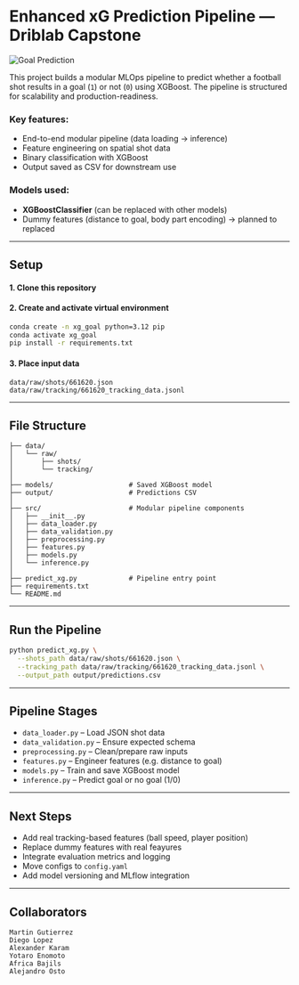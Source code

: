# Enhanced xG Prediction Pipeline — Driblab Capstone 
![Goal Prediction](https://soccerment.com/wp-content/uploads/2022/04/Image-53-1024x731.png)

This project builds a modular MLOps pipeline to predict whether a football shot results in a goal (`1`) or not (`0`) using XGBoost. The pipeline is structured for scalability and production-readiness.

### Key features:
- End-to-end modular pipeline (data loading → inference)
- Feature engineering on spatial shot data
- Binary classification with XGBoost
- Output saved as CSV for downstream use

### Models used:
- **XGBoostClassifier** (can be replaced with other models)
- Dummy features (distance to goal, body part encoding) → planned to replaced

---

## Setup

#### 1. Clone this repository  
#### 2. Create and activate virtual environment
```bash
conda create -n xg_goal python=3.12 pip
conda activate xg_goal
pip install -r requirements.txt
```

#### 3. Place input data  
```
data/raw/shots/661620.json  
data/raw/tracking/661620_tracking_data.jsonl
```

---

## File Structure
```
├── data/
│   └── raw/
│       ├── shots/
│       └── tracking/
│
├── models/                   # Saved XGBoost model
├── output/                   # Predictions CSV
│
├── src/                      # Modular pipeline components
│   ├── __init__.py
│   ├── data_loader.py
│   ├── data_validation.py
│   ├── preprocessing.py
│   ├── features.py
│   ├── models.py
│   └── inference.py
│
├── predict_xg.py             # Pipeline entry point
├── requirements.txt
└── README.md
```

---

## Run the Pipeline

```bash
python predict_xg.py \
  --shots_path data/raw/shots/661620.json \
  --tracking_path data/raw/tracking/661620_tracking_data.jsonl \
  --output_path output/predictions.csv
```

---

## Pipeline Stages

- `data_loader.py` – Load JSON shot data  
- `data_validation.py` – Ensure expected schema  
- `preprocessing.py` – Clean/prepare raw inputs  
- `features.py` – Engineer features (e.g. distance to goal)  
- `models.py` – Train and save XGBoost model  
- `inference.py` – Predict goal or no goal (1/0)

---

## Next Steps

- Add real tracking-based features (ball speed, player position)
- Replace dummy features with real feayures
- Integrate evaluation metrics and logging
- Move configs to `config.yaml`
- Add model versioning and MLflow integration

---

## Collaborators  
```
Martin Gutierrez
Diego Lopez
Alexander Karam
Yotaro Enomoto
Africa Bajils
Alejandro Osto
```